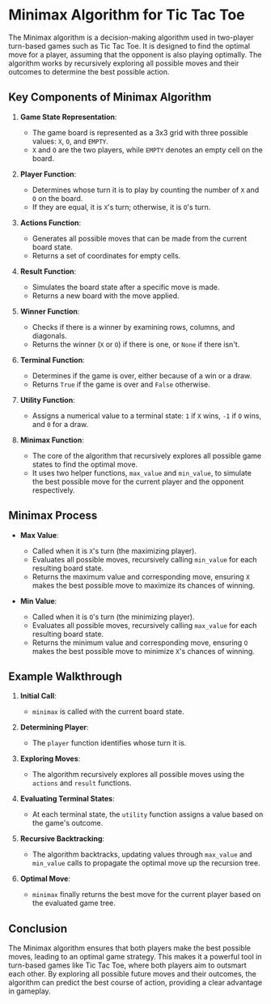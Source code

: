 # Minimax Algorithm for Tic Tac Toe

The Minimax algorithm is a decision-making algorithm used in two-player turn-based games such as Tic Tac Toe. It is designed to find the optimal move for a player, assuming that the opponent is also playing optimally. The algorithm works by recursively exploring all possible moves and their outcomes to determine the best possible action.

## Key Components of Minimax Algorithm

1. **Game State Representation**:
   - The game board is represented as a 3x3 grid with three possible values: `X`, `O`, and `EMPTY`.
   - `X` and `O` are the two players, while `EMPTY` denotes an empty cell on the board.

2. **Player Function**:
   - Determines whose turn it is to play by counting the number of `X` and `O` on the board.
   - If they are equal, it is `X`'s turn; otherwise, it is `O`'s turn.

3. **Actions Function**:
   - Generates all possible moves that can be made from the current board state.
   - Returns a set of coordinates for empty cells.

4. **Result Function**:
   - Simulates the board state after a specific move is made.
   - Returns a new board with the move applied.

5. **Winner Function**:
   - Checks if there is a winner by examining rows, columns, and diagonals.
   - Returns the winner (`X` or `O`) if there is one, or `None` if there isn't.

6. **Terminal Function**:
   - Determines if the game is over, either because of a win or a draw.
   - Returns `True` if the game is over and `False` otherwise.

7. **Utility Function**:
   - Assigns a numerical value to a terminal state: `1` if `X` wins, `-1` if `O` wins, and `0` for a draw.

8. **Minimax Function**:
   - The core of the algorithm that recursively explores all possible game states to find the optimal move.
   - It uses two helper functions, `max_value` and `min_value`, to simulate the best possible move for the current player and the opponent respectively.

## Minimax Process

- **Max Value**:
  - Called when it is `X`'s turn (the maximizing player).
  - Evaluates all possible moves, recursively calling `min_value` for each resulting board state.
  - Returns the maximum value and corresponding move, ensuring `X` makes the best possible move to maximize its chances of winning.

- **Min Value**:
  - Called when it is `O`'s turn (the minimizing player).
  - Evaluates all possible moves, recursively calling `max_value` for each resulting board state.
  - Returns the minimum value and corresponding move, ensuring `O` makes the best possible move to minimize `X`'s chances of winning.

## Example Walkthrough

1. **Initial Call**:
   - `minimax` is called with the current board state.

2. **Determining Player**:
   - The `player` function identifies whose turn it is.

3. **Exploring Moves**:
   - The algorithm recursively explores all possible moves using the `actions` and `result` functions.

4. **Evaluating Terminal States**:
   - At each terminal state, the `utility` function assigns a value based on the game's outcome.

5. **Recursive Backtracking**:
   - The algorithm backtracks, updating values through `max_value` and `min_value` calls to propagate the optimal move up the recursion tree.

6. **Optimal Move**:
   - `minimax` finally returns the best move for the current player based on the evaluated game tree.

## Conclusion

The Minimax algorithm ensures that both players make the best possible moves, leading to an optimal game strategy. This makes it a powerful tool in turn-based games like Tic Tac Toe, where both players aim to outsmart each other. By exploring all possible future moves and their outcomes, the algorithm can predict the best course of action, providing a clear advantage in gameplay.
